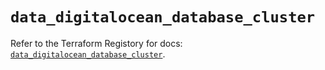 # `data_digitalocean_database_cluster`

Refer to the Terraform Registory for docs: [`data_digitalocean_database_cluster`](https://registry.terraform.io/providers/digitalocean/digitalocean/2.34.1/docs/data-sources/database_cluster).
